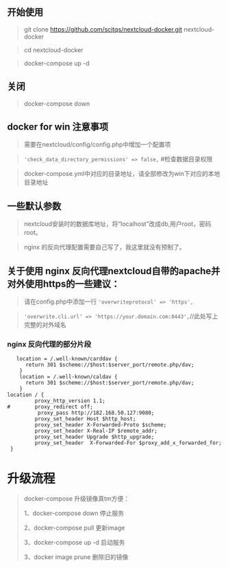 ## 开始使用
> git clone https://github.com/scjtqs/nextcloud-docker.git nextcloud-docker

> cd nextcloud-docker

> docker-compose up -d


## 关闭

> docker-compose down

## docker for win 注意事项

> 需要在nextcloud/config/config.php中增加一个配置项

> `'check_data_directory_permissions' => false,`     #检查数据目录权限

> docker-compose.yml中对应的目录地址，请全部修改为win下对应的本地目录地址

## 一些默认参数

> nextcloud安装时的数据库地址，将“localhost”改成db,用户root，密码root。

> nginx 的反向代理配置需要自己写了，我这里就没有预制了。

## 关于使用 nginx 反向代理nextcloud自带的apache并对外使用https的一些建议：

> 请在config.php中添加一行 `'overwriteprotocol' => 'https',`

> `'overwrite.cli.url' => 'https://your.domain.com:8443',`//此处写上完整的对外域名

### nginx 反向代理的部分片段
````nginx
   location = /.well-known/carddav {
      return 301 $scheme://$host:$server_port/remote.php/dav;
    }
    location = /.well-known/caldav {
      return 301 $scheme://$host:$server_port/remote.php/dav;
    }
location / {
         proxy_http_version 1.1;
#        proxy_redirect off;
          proxy_pass http://182.168.50.127:9080;
         proxy_set_header Host $http_host;
         proxy_set_header X-Forwarded-Proto $scheme;
         proxy_set_header X-Real-IP $remote_addr;
         proxy_set_header Upgrade $http_upgrade;
         proxy_set_header  X-Forwarded-For $proxy_add_x_forwarded_for;
 }

````

# 升级流程
> docker-compose 升级镜像真tm方便：
>
> 1、docker-compose down 停止服务
>
> 2、docker-compose pull 更新image
>
> 3、docker-compose up -d 启动服务
>
> 3、docker image prune 删除旧的镜像
